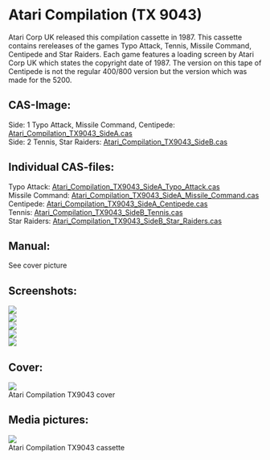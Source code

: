 # Atari Compilation (TX 9043)  
Atari Corp UK released this compilation cassette in 1987. This cassette contains rereleases of the games Typo Attack, Tennis, Missile Command, Centipede and Star Raiders. Each game features a loading screen by Atari Corp UK which states the copyright date of 1987. The version on this tape of Centipede is not the regular 400/800 version but the version which was made for the 5200.  
  
## CAS-Image:  
Side: 1 Typo Attack, Missile Command, Centipede: [Atari_Compilation_TX9043_SideA.cas](attachments/Atari_Compilation_TX9043_SideA.cas)  
Side: 2 Tennis, Star Raiders: [Atari_Compilation_TX9043_SideB.cas](attachments/Atari_Compilation_TX9043_SideB.cas)  
  
## Individual CAS-files:  
Typo Attack: [Atari_Compilation_TX9043_SideA_Typo_Attack.cas](attachments/Atari_Compilation_TX9043_SideA_Typo_Attack.cas)  
Missile Command: [Atari_Compilation_TX9043_SideA_Missile_Command.cas](attachments/Atari_Compilation_TX9043_SideA_Missile_Command.cas)  
Centipede: [Atari_Compilation_TX9043_SideA_Centipede.cas](attachments/Atari_Compilation_TX9043_SideA_Centipede.cas)  
Tennis: [Atari_Compilation_TX9043_SideB_Tennis.cas](attachments/Atari_Compilation_TX9043_SideB_Tennis.cas)  
Star Raiders: [Atari_Compilation_TX9043_SideB_Star_Raiders.cas](attachments/Atari_Compilation_TX9043_SideB_Star_Raiders.cas)  
  
## Manual:  
See cover picture  
  
## Screenshots:  
![](attachments/Atari_Compilation_TX9043_Screenshot1.jpg)  
![](attachments/Atari_Compilation_TX9043_Screenshot2.jpg)  
![](attachments/Atari_Compilation_TX9043_Screenshot3.jpg)  
![](attachments/Atari_Compilation_TX9043_Screenshot4.jpg)  
![](attachments/Atari_Compilation_TX9043_Screenshot5.jpg)  
  
## Cover:  
![](attachments/Atari_Compilation_TX9043_cover.jpg)  
Atari Compilation TX9043 cover  
  
## Media pictures:  
![](attachments/Atari_Compilation_TX9043_cass.jpg)  
Atari Compilation TX9043 cassette  
